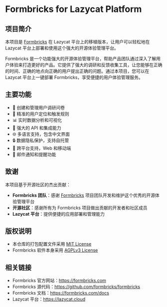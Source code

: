 # Formbricks for Lazycat Platform

## 项目简介

本项目是 [Formbricks](https://formbricks.com) 在 Lazycat 平台上的移植版本，让用户可以轻松地在 Lazycat 平台上部署和使用这个强大的开源体验管理平台。

Formbricks 是一个功能强大的开源体验管理平台，帮助产品团队通过深入了解用户体验来打造更好的产品。它提供了强大的调研和反馈收集工具，让您能够在正确的时间、正确的地点向正确的用户提出正确的问题。通过本项目，您可以在 Lazycat 平台上一键部署 Formbricks，享受便捷的用户体验管理服务。

## 主要功能

- 📝 创建和管理用户调研问卷
- 🎯 精准的用户定位和触发规则
- 📊 实时数据分析和可视化
- 🔌 强大的 API 和集成能力
- 🌐 多语言支持，包含中文界面
- 🔒 数据隐私保护，支持自托管
- 📱 跨平台支持，Web 和移动端
- 📧 邮件通知和提醒功能

## 致谢

本项目基于开源社区的杰出贡献：

- **Formbricks 团队**：感谢 [Formbricks](https://github.com/formbricks/formbricks) 项目团队开发和维护这个优秀的开源体验管理平台
- **开源社区**：感谢所有为 Formbricks 项目做出贡献的开发者和社区成员
- **Lazycat 平台**：提供便捷的应用部署和管理能力

## 版权说明

- 本仓库的打包配置文件采用 [MIT License](LICENSE)
- Formbricks 软件本身采用 [AGPLv3 License](https://github.com/formbricks/formbricks/blob/main/LICENSE)

## 相关链接

- Formbricks 官方网站：https://formbricks.com
- Formbricks 源代码：https://github.com/formbricks/formbricks
- Formbricks 文档：https://formbricks.com/docs
- Lazycat 平台：https://lazycat.cloud
